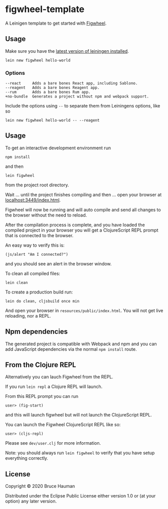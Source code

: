 # figwheel-template

A Leinigen template to get started with [Figwheel](https://github.com/bhauman/lein-figwheel).

## Usage

Make sure you have the [latest version of leiningen installed](https://github.com/technomancy/leiningen#installation).


    lein new figwheel hello-world

### Options

    --react     Adds a bare bones React app, including Sablono.
    --reagent   Adds a bare bones Reagent app.
    --rum       Adds a bare bones Rum app.
    +no-bundle  Generates a project without npm and webpack support.

Include the options using `--` to separate them from Leiningens
options, like so

    lein new figwheel hello-world -- --reagent

## Usage

To get an interactive development environment run 

	npm install
	
and then

    lein figwheel

from the project root directory.

Wait ... until the project finishes compiling and then ...
open your browser at [localhost:3449/index.html](http://localhost:3449/index.html).

Figwheel will now be running and will auto compile and send all
changes to the browser without the need to reload.

After the compilation process is complete, and you have loaded the
compiled project in your browser you will get a ClojureScript REPL
prompt that is connected to the browser.

An easy way to verify this is:

    (js/alert "Am I connected?")

and you should see an alert in the browser window.

To clean all compiled files:

    lein clean

To create a production build run:

    lein do clean, cljsbuild once min

And open your browser in `resources/public/index.html`. You will not
get live reloading, nor a REPL. 

## Npm dependencies

The generated project is compatible with Webpack and npm and you can
add JavaScript dependencies via the normal `npm install` route.

## From the Clojure REPL

Alternatively you can lauch Figwheel from the REPL.

If you run `lein repl` a Clojure REPL will launch.

From this REPL prompt you can run

```
user> (fig-start)
```

and this will launch figwheel but will not launch the ClojureScript
REPL.

You can launch the Figwheel ClojureScript REPL like so:

```
user> (cljs-repl)
```

Please see `dev/user.clj` for more information.

Note: you should always run `lein figwheel` to verify that you have
setup everything correctly.


## License

Copyright © 2020 Bruce Hauman

Distributed under the Eclipse Public License either version 1.0 or (at
your option) any later version.
